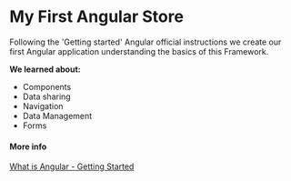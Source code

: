 # My First Angular Store

Following the 'Getting started' Angular official instructions we create our first Angular application understanding the basics of this Framework.

**We learned about:**

- Components
- Data sharing
- Navigation
- Data Management
- Forms

#### More info
[What is Angular - Getting Started](https://angular.io/guide/what-is-angular)